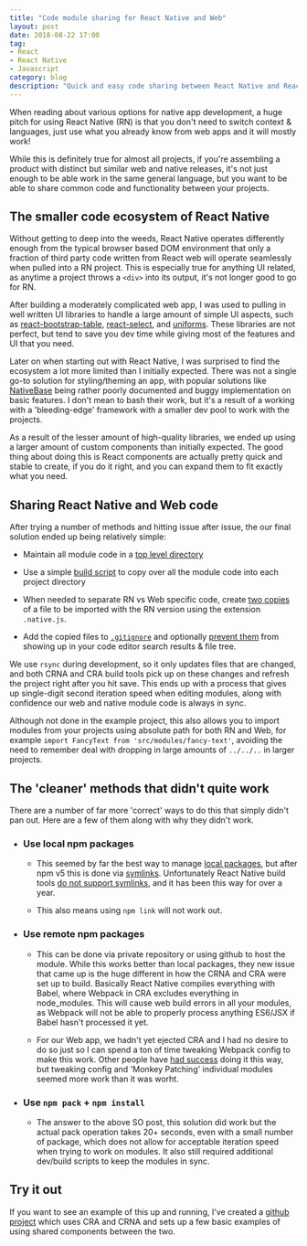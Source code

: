 ```yaml
---
title: "Code module sharing for React Native and Web"
layout: post
date: 2018-08-22 17:00
tag:
- React
- React Native
- Javascript
category: blog
description: "Quick and easy code sharing between React Native and React Web projects."
---
```


When reading about various options for native app development, a huge pitch for using React Native (RN) is that you don't need to switch context & languages, just use what you already know from web apps and it will mostly work!

While this is definitely true for almost all projects, if you're assembling a product with distinct but similar web and native releases, it's not just enough to be able work in the same general language, but you want to be able to share common code and functionality between your projects.

## The smaller code ecosystem of React Native

Without getting to deep into the weeds, React Native operates differently enough from the typical browser based DOM environment that only a fraction of third party code written from React web will operate seamlessly when pulled into a RN project. This is especially true for anything UI related, as anytime a project throws a `<div>` into its output, it's not longer good to go for RN.

After building a moderately complicated web app, I was used to pulling in well written UI libraries to handle a large amount of simple UI aspects, such as [react-bootstrap-table](http://allenfang.github.io/react-bootstrap-table/), [react-select](https://github.com/JedWatson/react-select), and [uniforms](https://github.com/vazco/uniforms). These libraries are not perfect, but tend to save you dev time while giving most of the features and UI that you need.

Later on when starting out with React Native, I was surprised to find the ecosystem a lot more limited than I initially expected. There was not a single go-to solution for styling/theming an app, with popular solutions like [NativeBase](https://nativebase.io/) being rather poorly documented and buggy implementation on basic features. I don't mean to bash their work, but it's a result of a working with a 'bleeding-edge' framework with a smaller dev pool to work with the projects.

As a result of the lesser amount of high-quality libraries, we ended up using a larger amount of custom components than initially expected. The good thing about doing this is React components are actually pretty quick and stable to create, if you do it right, and you can expand them to fit exactly what you need.

## Sharing React Native and Web code

After trying a number of methods and hitting issue after issue, the our final solution ended up being relatively simple:

* Maintain all module code in a [top level directory](https://github.com/jehartzog/rn-web-shared-modules)

* Use a simple [build script](https://github.com/jehartzog/rn-web-shared-modules/blob/master/native-project/package.json#L15) to copy over all the module code into each project directory

* When needed to separate RN vs Web specific code, create [two copies](https://github.com/jehartzog/rn-web-shared-modules/tree/master/modules/src/fancy-text/src) of a file to be imported with the RN version using the extension `.native.js`.

* Add the copied files to [`.gitignore`](https://github.com/jehartzog/rn-web-shared-modules/blob/master/native-project/.gitignore#L19) and optionally [prevent them](https://github.com/jehartzog/rn-web-shared-modules#code-editor-configuration) from showing up in your code editor search results & file tree.

We use `rsync` during development, so it only updates files that are changed, and both CRNA and CRA build tools pick up on these changes and refresh the project right after you hit save. This ends up with a process that gives up single-digit second iteration speed when editing modules, along with confidence our web and native module code is always in sync.

Although not done in the example project, this also allows you to import modules from your projects using absolute path for both RN and Web, for example `import FancyText from 'src/modules/fancy-text'`, avoiding the need to remember deal with dropping in large amounts of `../../..` in larger projects.

## The 'cleaner' methods that didn't quite work

There are a number of far more 'correct' ways to do this that simply didn't pan out. Here are a few of them along with why they didn't work.

* ### Use local npm packages

  * This seemed by far the best way to manage [local packages](https://docs.npmjs.com/getting-started/installing-npm-packages-locally), but after npm v5 this is done via [symlinks](https://stackoverflow.com/questions/44624636/npm-5-install-folder-without-using-symlink). Unfortunately React Native build tools [do not support symlinks](https://github.com/facebook/metro/issues/1), and it has been this way for over a year.
  
  * This also means using `npm link` will not work out.

* ### Use remote npm packages

  * This can be done via private repository or using github to host the module. While this works better than local packages, they new issue that came up is the huge different in how the CRNA and CRA were set up to build. Basically React Native compiles everything with Babel, where Webpack in CRA excludes everything in node_modules. This will cause web build errors in all your modules, as Webpack will not be able to properly process anything ES6/JSX if Babel hasn't processed it yet.

  * For our Web app, we hadn't yet ejected CRA and I had no desire to do so just so I can spend a ton of time tweaking Webpack config to make this work. Other people have [had success](https://pickering.org/using-react-native-react-native-web-and-react-navigation-in-a-single-project-cfd4bcca16d0) doing it this way, but tweaking config and 'Monkey Patching' individual modules seemed more work than it was worht.

* ### Use `npm pack` + `npm install`

  * The answer to the above SO post, this solution did work but the actual pack operation takes 20+ seconds, even with a small number of package, which does not allow for acceptable iteration speed when trying to work on modules. It also still required additional dev/build scripts to keep the modules in sync.

## Try it out

If you want to see an example of this up and running, I've created a [github project](https://github.com/jehartzog/rn-web-shared-modules) which uses CRA and CRNA and sets up a few basic examples of using shared components between the two.
